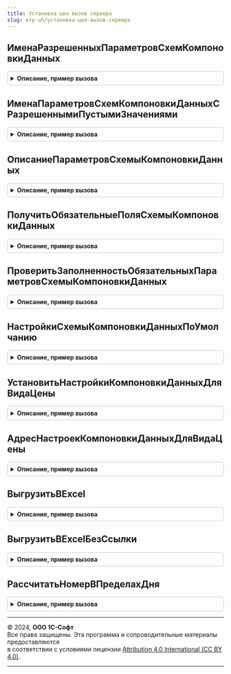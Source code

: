 ```yaml
---
title: Установка цен вызов сервера
slug: erp-uh/установка-цен-вызов-сервера
---
```



## ИменаРазрешенныхПараметровСхемКомпоновкиДанных
<details style="margin: 1em 0; padding: 0.5em; border: 1px solid #ccc; border-radius: 6px;">

<summary style="font-weight: bold; cursor: pointer;">Описание, пример вызова</summary>

```bsl

// Возвращает параметров, которые можно изменить в настройках схемы компоновки данных.
//
// Возвращаемое значение:
//  Массив - Имена параметров
//
Функция ИменаРазрешенныхПараметровСхемКомпоновкиДанных() Экспорт
```

Пример вызова
```bsl
Результат = УстановкаЦенВызовСервера.ИменаРазрешенныхПараметровСхемКомпоновкиДанных() 
```
</details>

## ИменаПараметровСхемКомпоновкиДанныхСРазрешеннымиПустымиЗначениями
<details style="margin: 1em 0; padding: 0.5em; border: 1px solid #ccc; border-radius: 6px;">

<summary style="font-weight: bold; cursor: pointer;">Описание, пример вызова</summary>

```bsl

// Возвращает параметров, для которых оставлять пустые значение в настройках схемы компоновки данных.
//
// Возвращаемое значение:
//  Массив - Имена параметров
//
Функция ИменаПараметровСхемКомпоновкиДанныхСРазрешеннымиПустымиЗначениями(РазрешенныеИмена = Неопределено) Экспорт
```

Пример вызова
```bsl
Результат = УстановкаЦенВызовСервера.ИменаПараметровСхемКомпоновкиДанныхСРазрешеннымиПустымиЗначениями(РазрешенныеИмена);
```
</details>

## ОписаниеПараметровСхемыКомпоновкиДанных
<details style="margin: 1em 0; padding: 0.5em; border: 1px solid #ccc; border-radius: 6px;">

<summary style="font-weight: bold; cursor: pointer;">Описание, пример вызова</summary>

```bsl

// Проверяет заполненность обязательных параметров схемы компоновки данных
//
// Параметры:
//  ВидЦены - СправочникСсылка.ВидыЦен - Ссылка на вид цены, для которого нужно описание параметров
//  НастройкиКомпоновкиДанных - НастройкиКомпоновкиДанных - Настройки компоновки данных
//  ПараметрыСхемКомпоновкиДанныхВидовЦен - ТаблицаЗначений - Таблица параметров схем компоновки данных видов цен
//
// Возвращаемое значение:
//  Структура - Структура со свойствами:
//   * ОписаниеПараметров - Строка - Описание параметров.
//
Функция ОписаниеПараметровСхемыКомпоновкиДанных(ВидЦены, Экспорт
```

Пример вызова
```bsl
Результат = УстановкаЦенВызовСервера.ОписаниеПараметровСхемыКомпоновкиДанных(ВидЦены, );
```
</details>

## ПолучитьОбязательныеПоляСхемыКомпоновкиДанных
<details style="margin: 1em 0; padding: 0.5em; border: 1px solid #ccc; border-radius: 6px;">

<summary style="font-weight: bold; cursor: pointer;">Описание, пример вызова</summary>

```bsl

// Возвращает имена и типы полей, которые должны обязательно присутствовать
// в СКД, используемой для заполнения цен по данным ИБ.
//
// Возвращаемое значение:
//  Соответствие - В ключах содержатся имена полей, в значениях - типы полей.
//
Функция ПолучитьОбязательныеПоляСхемыКомпоновкиДанных(ИспользуетсяЦенообразование25 = Ложь) Экспорт
```

Пример вызова
```bsl
Результат = УстановкаЦенВызовСервера.ПолучитьОбязательныеПоляСхемыКомпоновкиДанных(ИспользуетсяЦенообразование25);
```
</details>

## ПроверитьЗаполненностьОбязательныхПараметровСхемыКомпоновкиДанных
<details style="margin: 1em 0; padding: 0.5em; border: 1px solid #ccc; border-radius: 6px;">

<summary style="font-weight: bold; cursor: pointer;">Описание, пример вызова</summary>

```bsl

// Проверяет заполненность обязательных параметров схемы компоновки данных
//
// Параметры:
//  ВыбранныеЦены - Массив из СправочникСсылка.ВидыЦен - Массив видов цен, для которых нужно получить адрес настроек компоновки данных
//  АдресХранилищаНастройкиКомпоновкиДанных - Строка, УникальныйИдентификатор - Адрес с настройками компоновки данных для вида цены
//  АдресХранилищаПараметровСхемКомпоновкиПоВидамЦен - Строка, УникальныйИдентификатор - Адрес с настройками параметров
//                                                     настроек компоновки данных для всех видов цен.
//
// Возвращаемое значение:
//  Массив из Структура - Массив описаний найденных ошибок:
//  * ВидЦены - СправочникСсылка.ВидыЦен - Вид цены
//  * Описание - Строка - Описание
//
Функция ПроверитьЗаполненностьОбязательныхПараметровСхемыКомпоновкиДанных(ВыбранныеЦены, Экспорт
```

Пример вызова
```bsl
Результат = УстановкаЦенВызовСервера.ПроверитьЗаполненностьОбязательныхПараметровСхемыКомпоновкиДанных(ВыбранныеЦены, );
```
</details>

## НастройкиСхемыКомпоновкиДанныхПоУмолчанию
<details style="margin: 1em 0; padding: 0.5em; border: 1px solid #ccc; border-radius: 6px;">

<summary style="font-weight: bold; cursor: pointer;">Описание, пример вызова</summary>

```bsl

// Возвращает адрес настроек компоновки данных для вида цены по умолчанию
//
// Параметры:
//  ВидЦены - СправочникСсылка.ВидыЦен - Ссылка на вид цены, для которого нужно получить адрес настроек компоновки данных
//  АдресСхемыКомпоновкиДанных - Строка - Адрес с настройками компоновки данных для всех видов цены формы
//  УникальныйИдентификатор - УникальныйИдентификатор - Уникальный идентификатор формы.
//
// Возвращаемое значение:
//  Строка - Адрес настроек компоновки данных для вида цены.
//
Функция НастройкиСхемыКомпоновкиДанныхПоУмолчанию(ВидЦены, Экспорт
```

Пример вызова
```bsl
Результат = УстановкаЦенВызовСервера.НастройкиСхемыКомпоновкиДанныхПоУмолчанию(ВидЦены, );
```
</details>

## УстановитьНастройкиКомпоновкиДанныхДляВидаЦены
<details style="margin: 1em 0; padding: 0.5em; border: 1px solid #ccc; border-radius: 6px;">

<summary style="font-weight: bold; cursor: pointer;">Описание, пример вызова</summary>

```bsl

// Устанавливает настройки компоновки данных для вида цены
//
// Параметры:
//  ВидЦены - СправочникСсылка.ВидыЦен - Ссылка на вид цены, для которого нужно получить адрес настроек компоновки данных
//  АдресХранилищаНастроекДляВидаЦены - Строка - Адрес с настройками компоновки данных для вида цены
//  АдресХранилищаНастройкиКомпоновкиДанных - Строка - Адрес с настройками компоновки данных для всех видов цен
//  АдресХранилищаПараметровСхемКомпоновкиПоВидамЦен - Строка - Адрес с настройками параметров схем компоновки данных
//
// Возвращаемое значение:
//  Структура - Описание параметров схемы компоновки данных.
//
Функция УстановитьНастройкиКомпоновкиДанныхДляВидаЦены(ВидЦены, Экспорт
```

Пример вызова
```bsl
Результат = УстановкаЦенВызовСервера.УстановитьНастройкиКомпоновкиДанныхДляВидаЦены(ВидЦены, );
```
</details>

## АдресНастроекКомпоновкиДанныхДляВидаЦены
<details style="margin: 1em 0; padding: 0.5em; border: 1px solid #ccc; border-radius: 6px;">

<summary style="font-weight: bold; cursor: pointer;">Описание, пример вызова</summary>

```bsl

// Возвращает адрес настроек компоновки данных для вида цены
//
// Параметры:
//  ВидЦены - СправочникСсылка.ВидыЦен - Ссылка на вид цены, для которого нужно получить адрес настроек компоновки данных
//  АдресХранилищаНастройкиКомпоновкиДанных - Строка - Адрес с настройками компоновки данных для всех видов цены формы
//  УникальныйИдентификатор - УникальныйИдентификатор - Уникальный идентификатор формы
//
// Возвращаемое значение:
//  Строка - адрес настроек компоновки данных для вида цены.
//
Функция АдресНастроекКомпоновкиДанныхДляВидаЦены(ВидЦены, Экспорт
```

Пример вызова
```bsl
Результат = УстановкаЦенВызовСервера.АдресНастроекКомпоновкиДанныхДляВидаЦены(ВидЦены, );
```
</details>

## ВыгрузитьВExcel
<details style="margin: 1em 0; padding: 0.5em; border: 1px solid #ccc; border-radius: 6px;">

<summary style="font-weight: bold; cursor: pointer;">Описание, пример вызова</summary>

```bsl

// Возвращает номер документа в пределах дня
//
// Параметры:
//  МассивДокументов - Массив - документы для выгрузки
//  УникальныйИдентификатор - УникальныйИдентификатор - Уникальный идентификатор формы
//  ПараметрыПечати - Структура - параметры печати, используемые при подготовке документов к выгрузке.
//
// Возвращаемое значение:
//  Массив из Структура - Данные о созданных файлах.
//
Функция ВыгрузитьВExcel(МассивДокументов, УникальныйИдентификатор, ПараметрыПечати) Экспорт
```

Пример вызова
```bsl
Результат = УстановкаЦенВызовСервера.ВыгрузитьВExcel(МассивДокументов, УникальныйИдентификатор, ПараметрыПечати) 
```
</details>

## ВыгрузитьВExcelБезСсылки
<details style="margin: 1em 0; padding: 0.5em; border: 1px solid #ccc; border-radius: 6px;">

<summary style="font-weight: bold; cursor: pointer;">Описание, пример вызова</summary>

```bsl

// Возвращает номер документа в пределах дня
//
// Параметры:
//  Документ - ДокументСсылка - документы для выгрузки
//  УникальныйИдентификатор - УникальныйИдентификатор - Уникальный идентификатор формы
//  ПараметрыПечати - Структура - параметры печати, используемые при подготовке документов к выгрузке.
//
// Возвращаемое значение:
//  Массив из Структура - Данные о созданных файлах.
//
Функция ВыгрузитьВExcelБезСсылки(Документ, УникальныйИдентификатор, ПараметрыПечати) Экспорт
```

Пример вызова
```bsl
Результат = УстановкаЦенВызовСервера.ВыгрузитьВExcelБезСсылки(Документ, УникальныйИдентификатор, ПараметрыПечати) 
```
</details>

## РассчитатьНомерВПределахДня
<details style="margin: 1em 0; padding: 0.5em; border: 1px solid #ccc; border-radius: 6px;">

<summary style="font-weight: bold; cursor: pointer;">Описание, пример вызова</summary>

```bsl

// Возвращает номер документа в пределах дня
//
// Параметры:
//  ДатаДокумента - Дата - Дата, на которую нужно рассчитать номер
//  Ссылка - ДокументСсылка.УстановкаЦенНоменклатуры - Ссылка на документ установки цен
//
// Возвращаемое значение:
//  Число - Номер документа
//
Функция РассчитатьНомерВПределахДня(ДатаДокумента, Ссылка) Экспорт
```

Пример вызова
```bsl
Результат = УстановкаЦенВызовСервера.РассчитатьНомерВПределахДня(ДатаДокумента, Ссылка) 
```
</details>

---

© 2024, **ООО 1С-Софт**  
Все права защищены. Эта программа и сопроводительные материалы предоставляются  
в соответствии с условиями лицензии [Attribution 4.0 International (CC BY 4.0)](https://creativecommons.org/licenses/by/4.0/legalcode).

---
